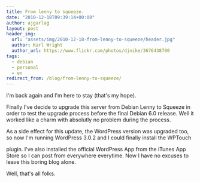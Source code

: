```yaml
---
title: From lenny to squeeze.
date: "2010-12-18T09:39:14+00:00"
author: ajgarlag
layout: post
header_img:
  url: "assets/img/2010-12-18-from-lenny-to-squeeze/header.jpg"
  author: Karl Wright
  author_url: https://www.flickr.com/photos/djnike/3676438700
tags:
  - debian
  - personal
  - en
redirect_from: /blog/from-lenny-to-squeeze/
---
```

I'm back again and I'm here to stay (that's my hope).

Finally I've decide to upgrade this server from Debian Lenny to Squeeze in order to test the upgrade process before the final Debian 6.0 release. Well it worked like a charm with absolutly no problem during the process.

As a side effect for this update, the WordPress version was upgraded too, so now I'm running WordPress 3.0.2 and I could finally install the WPTouch

plugin. I've also installed the official WordPress App from the iTunes App Store so I can post from everywhere everytime. Now I have no excuses to leave this boring blog alone.

Well, that's all folks.
